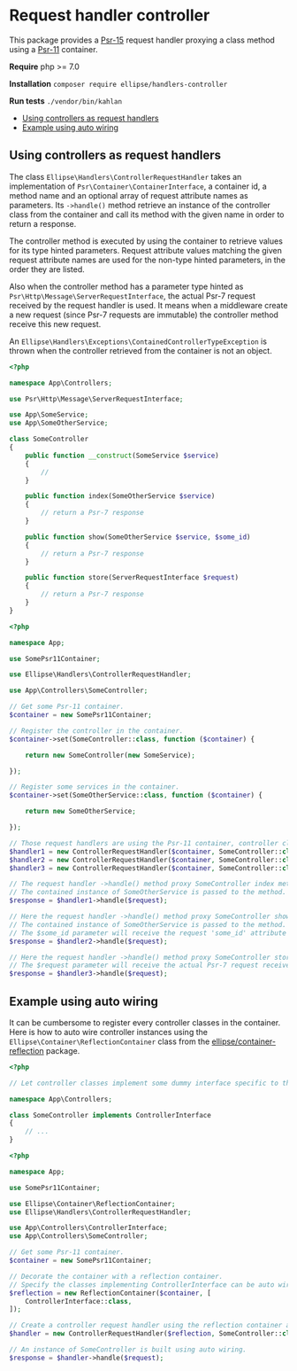 # Request handler controller

This package provides a [Psr-15](https://www.php-fig.org/psr/psr-15/) request handler proxying a class method using a [Psr-11](https://www.php-fig.org/psr/psr-11/) container.

**Require** php >= 7.0

**Installation** `composer require ellipse/handlers-controller`

**Run tests** `./vendor/bin/kahlan`

- [Using controllers as request handlers](#using-controllers-as-request-handlers)
- [Example using auto wiring](#example-using-auto-wiring)

## Using controllers as request handlers

The class `Ellipse\Handlers\ControllerRequestHandler` takes an implementation of `Psr\Container\ContainerInterface`, a container id, a method name and an optional array of request attribute names as parameters. Its `->handle()` method retrieve an instance of the controller class from the container and call its method with the given name in order to return a response.

The controller method is executed by using the container to retrieve values for its type hinted parameters. Request attribute values matching the given request attribute names are used for the non-type hinted parameters, in the order they are listed.

Also when the controller method has a parameter type hinted as `Psr\Http\Message\ServerRequestInterface`, the actual Psr-7 request received by the request handler is used. It means when a middleware create a new request (since Psr-7 requests are immutable) the controller method receive this new request.

An `Ellipse\Handlers\Exceptions\ContainedControllerTypeException` is thrown when the controller retrieved from the container is not an object.

```php
<?php

namespace App\Controllers;

use Psr\Http\Message\ServerRequestInterface;

use App\SomeService;
use App\SomeOtherService;

class SomeController
{
    public function __construct(SomeService $service)
    {
        //
    }

    public function index(SomeOtherService $service)
    {
        // return a Psr-7 response
    }

    public function show(SomeOtherService $service, $some_id)
    {
        // return a Psr-7 response
    }

    public function store(ServerRequestInterface $request)
    {
        // return a Psr-7 response
    }
}
```

```php
<?php

namespace App;

use SomePsr11Container;

use Ellipse\Handlers\ControllerRequestHandler;

use App\Controllers\SomeController;

// Get some Psr-11 container.
$container = new SomePsr11Container;

// Register the controller in the container.
$container->set(SomeController::class, function ($container) {

    return new SomeController(new SomeService);

});

// Register some services in the container.
$container->set(SomeOtherService::class, function ($container) {

    return new SomeOtherService;

});

// Those request handlers are using the Psr-11 container, controller class names, methods and attributes.
$handler1 = new ControllerRequestHandler($container, SomeController::class, 'index');
$handler2 = new ControllerRequestHandler($container, SomeController::class, 'show', ['some_id']);
$handler3 = new ControllerRequestHandler($container, SomeController::class, 'store');

// The request handler ->handle() method proxy SomeController index method.
// The contained instance of SomeOtherService is passed to the method.
$response = $handler1->handle($request);

// Here the request handler ->handle() method proxy SomeController show method.
// The contained instance of SomeOtherService is passed to the method.
// The $some_id parameter will receive the request 'some_id' attribute value.
$response = $handler2->handle($request);

// Here the request handler ->handle() method proxy SomeController store method.
// The $request parameter will receive the actual Psr-7 request received by the request handler.
$response = $handler3->handle($request);
```

## Example using auto wiring

It can be cumbersome to register every controller classes in the container. Here is how to auto wire controller instances using the `Ellipse\Container\ReflectionContainer` class from the [ellipse/container-reflection](https://github.com/ellipsephp/container-reflection) package.

```php
<?php

// Let controller classes implement some dummy interface specific to the application.

namespace App\Controllers;

class SomeController implements ControllerInterface
{
    // ...
}
```

```php
<?php

namespace App;

use SomePsr11Container;

use Ellipse\Container\ReflectionContainer;
use Ellipse\Handlers\ControllerRequestHandler;

use App\Controllers\ControllerInterface;
use App\Controllers\SomeController;

// Get some Psr-11 container.
$container = new SomePsr11Container;

// Decorate the container with a reflection container.
// Specify the classes implementing ControllerInterface can be auto wired.
$reflection = new ReflectionContainer($container, [
    ControllerInterface::class,
]);

// Create a controller request handler using the reflection container and a controller class name.
$handler = new ControllerRequestHandler($reflection, SomeController::class, 'index');

// An instance of SomeController is built using auto wiring.
$response = $handler->handle($request);
```
